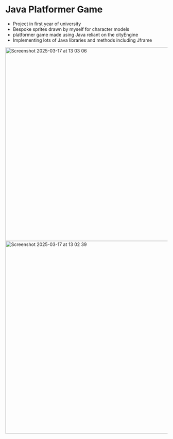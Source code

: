 # Java Platformer Game 
- Project in first year of university
- Bespoke sprites drawn by myself for character models
- platformer game made using Java reliant on the cityEngine
- Implementing lots of Java libraries and methods including Jframe


<img width="602" alt="Screenshot 2025-03-17 at 13 03 06" src="https://github.com/user-attachments/assets/c061cad2-ea5d-4578-96c7-643a218af599" />
<img width="599" alt="Screenshot 2025-03-17 at 13 02 39" src="https://github.com/user-attachments/assets/8d960774-cc6b-4fcc-a014-36669248e83b" />

